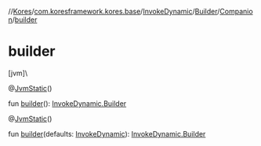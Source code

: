 //[Kores](../../../../../index.md)/[com.koresframework.kores.base](../../../index.md)/[InvokeDynamic](../../index.md)/[Builder](../index.md)/[Companion](index.md)/[builder](builder.md)

# builder

[jvm]\

@[JvmStatic](https://kotlinlang.org/api/latest/jvm/stdlib/kotlin.jvm/-jvm-static/index.html)()

fun [builder](builder.md)(): [InvokeDynamic.Builder](../index.md)

@[JvmStatic](https://kotlinlang.org/api/latest/jvm/stdlib/kotlin.jvm/-jvm-static/index.html)()

fun [builder](builder.md)(defaults: [InvokeDynamic](../../index.md)): [InvokeDynamic.Builder](../index.md)
